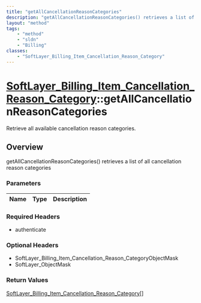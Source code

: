 ```yaml
---
title: "getAllCancellationReasonCategories"
description: "getAllCancellationReasonCategories() retrieves a list of all cancellation reason categories"
layout: "method"
tags:
    - "method"
    - "sldn"
    - "Billing"
classes:
    - "SoftLayer_Billing_Item_Cancellation_Reason_Category"
---
```

# [SoftLayer_Billing_Item_Cancellation_Reason_Category](/reference/services/SoftLayer_Billing_Item_Cancellation_Reason_Category)::getAllCancellationReasonCategories

Retrieve all available cancellation reason categories. 


## Overview 
getAllCancellationReasonCategories() retrieves a list of all cancellation reason categories 

### Parameters 
|Name | Type | Description |
| --- | --- | --- |


### Required Headers
* authenticate

### Optional Headers
* SoftLayer_Billing_Item_Cancellation_Reason_CategoryObjectMask
* SoftLayer_ObjectMask

### Return Values
<a href='/reference/datatypes/SoftLayer_Billing_Item_Cancellation_Reason_Category'>SoftLayer_Billing_Item_Cancellation_Reason_Category[] </a>

